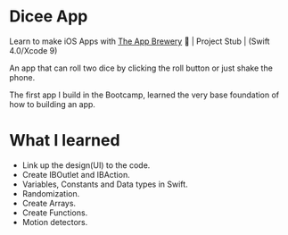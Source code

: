 # Dicee App

Learn to make iOS Apps with [The App Brewery](https://www.appbrewery.co) 📱 | Project Stub | (Swift 4.0/Xcode 9)

An app that can roll two dice by clicking the roll button or just shake the phone.

The first app I build in the Bootcamp, learned the very base foundation of how to building an app.

# What I learned 

- Link up the design(UI) to the code.
- Create IBOutlet and IBAction.
- Variables, Constants and Data types in Swift.
- Randomization.
- Create Arrays.
- Create Functions.
- Motion detectors.

